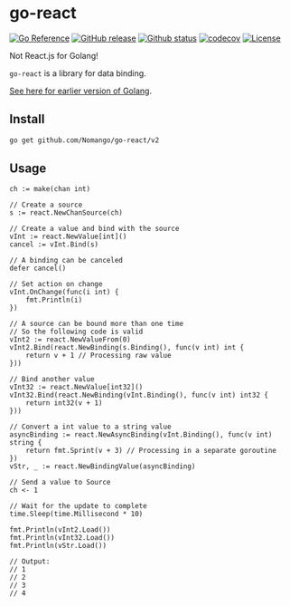 # go-react

[![Go Reference](https://pkg.go.dev/badge/github.com/Nomango/go-react.svg)](https://pkg.go.dev/github.com/Nomango/go-react/v2)
[![GitHub release](https://img.shields.io/github/release/nomango/go-react)](https://github.com/Nomango/go-react/releases/latest)
[![Github status](https://github.com/Nomango/go-react/actions/workflows/UnitTest.yml/badge.svg?branch=main)](https://github.com/Nomango/go-react/actions)
[![codecov](https://codecov.io/gh/Nomango/go-react/branch/main/graph/badge.svg?token=YEGAFMRM28)](https://codecov.io/gh/Nomango/go-react)
[![License](https://img.shields.io/github/license/nomango/go-react)](https://github.com/Nomango/go-react/blob/main/LICENSE)

Not React.js for Golang!

`go-react` is a library for data binding.

[See here for earlier version of Golang](https://github.com/Nomango/go-react/tree/v1).

## Install

```bash
go get github.com/Nomango/go-react/v2
```

## Usage

```golang
ch := make(chan int)

// Create a source
s := react.NewChanSource(ch)

// Create a value and bind with the source
vInt := react.NewValue[int]()
cancel := vInt.Bind(s)

// A binding can be canceled
defer cancel()

// Set action on change
vInt.OnChange(func(i int) {
    fmt.Println(i)
})

// A source can be bound more than one time
// So the following code is valid
vInt2 := react.NewValueFrom(0)
vInt2.Bind(react.NewBinding(s.Binding(), func(v int) int {
    return v + 1 // Processing raw value
}))

// Bind another value
vInt32 := react.NewValue[int32]()
vInt32.Bind(react.NewBinding(vInt.Binding(), func(v int) int32 {
    return int32(v + 1)
}))

// Convert a int value to a string value
asyncBinding := react.NewAsyncBinding(vInt.Binding(), func(v int) string {
    return fmt.Sprint(v + 3) // Processing in a separate goroutine
})
vStr, _ := react.NewBindingValue(asyncBinding)

// Send a value to Source
ch <- 1

// Wait for the update to complete
time.Sleep(time.Millisecond * 10)

fmt.Println(vInt2.Load())
fmt.Println(vInt32.Load())
fmt.Println(vStr.Load())

// Output:
// 1
// 2
// 3
// 4
```
